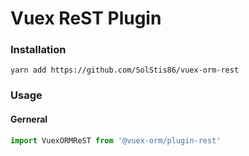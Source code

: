 # Vuex ReST Plugin

### Installation
`yarn add https://github.com/SolStis86/vuex-orm-rest`
### Usage
#### Gerneral
```js
import VuexORMReST from '@vuex-orm/plugin-rest'
```
